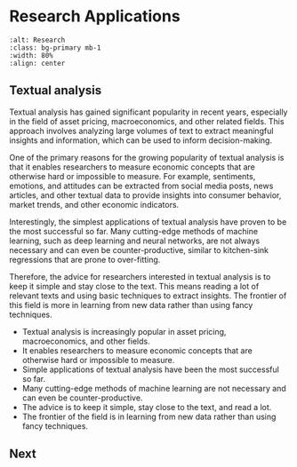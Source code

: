 # Research Applications

```{image} figs/entelecheia_economic_research.png
:alt: Research
:class: bg-primary mb-1
:width: 80%
:align: center
```

## Textual analysis

Textual analysis has gained significant popularity in recent years, especially in the field of asset pricing, macroeconomics, and other related fields. This approach involves analyzing large volumes of text to extract meaningful insights and information, which can be used to inform decision-making.

One of the primary reasons for the growing popularity of textual analysis is that it enables researchers to measure economic concepts that are otherwise hard or impossible to measure. For example, sentiments, emotions, and attitudes can be extracted from social media posts, news articles, and other textual data to provide insights into consumer behavior, market trends, and other economic indicators.

Interestingly, the simplest applications of textual analysis have proven to be the most successful so far. Many cutting-edge methods of machine learning, such as deep learning and neural networks, are not always necessary and can even be counter-productive, similar to kitchen-sink regressions that are prone to over-fitting.

Therefore, the advice for researchers interested in textual analysis is to keep it simple and stay close to the text. This means reading a lot of relevant texts and using basic techniques to extract insights. The frontier of this field is more in learning from new data rather than using fancy techniques.

- Textual analysis is increasingly popular in asset pricing, macroeconomics, and other fields.
- It enables researchers to measure economic concepts that are otherwise hard or impossible to measure.
- Simple applications of textual analysis have been the most successful so far.
- Many cutting-edge methods of machine learning are not necessary and can even be counter-productive.
- The advice is to keep it simple, stay close to the text, and read a lot.
- The frontier of the field is in learning from new data rather than using fancy techniques.

## Next

```{tableofcontents}

```

